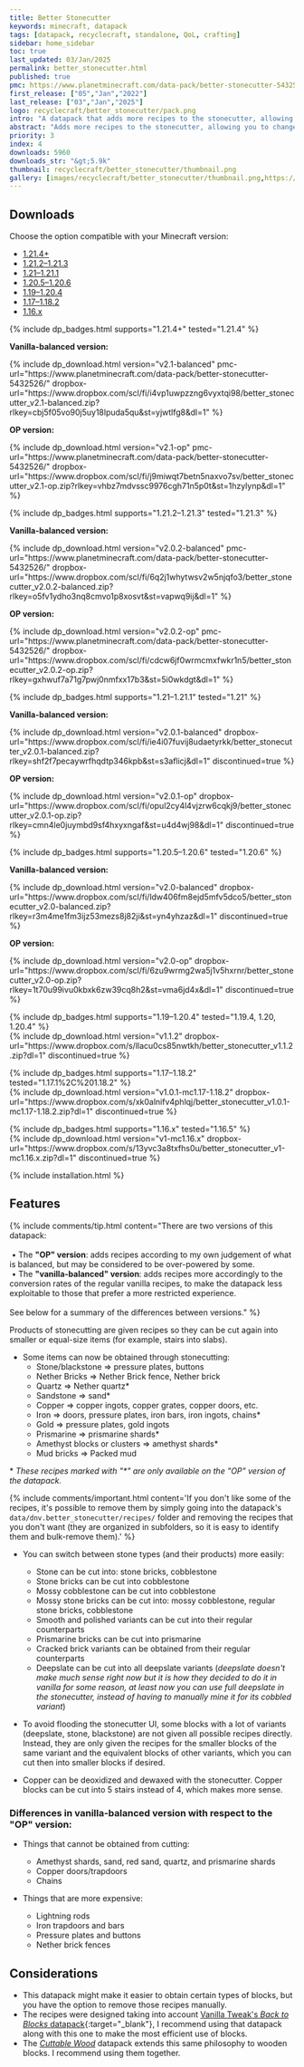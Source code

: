 ```yaml
---
title: Better Stonecutter
keywords: minecraft, datapack
tags: [datapack, recyclecraft, standalone, QoL, crafting]
sidebar: home_sidebar
toc: true
last_updated: 03/Jan/2025
permalink: better_stonecutter.html
published: true
pmc: https://www.planetminecraft.com/data-pack/better-stonecutter-5432526/
first_release: ["05","Jan","2022"]
last_release: ["03","Jan","2025"]
logo: recyclecraft/better_stonecutter/pack.png
intro: "A datapack that adds more recipes to the stonecutter, allowing you to change more easily between block variants and waste less resources."
abstract: "Adds more recipes to the stonecutter, allowing you to change more easily between block variants and waste less resources."
priority: 3
index: 4
downloads: 5960
downloads_str: "&gt;5.9k"
thumbnail: recyclecraft/better_stonecutter/thumbnail.png
gallery: [images/recyclecraft/better_stonecutter/thumbnail.png,https://static.planetminecraft.com/files/image/minecraft/data-pack/2022/526/15262629-screenshot-at_l.webp,https://static.planetminecraft.com/files/image/minecraft/data-pack/2022/526/15262638-screenshot-at_l.webp,https://static.planetminecraft.com/files/image/minecraft/data-pack/2022/526/15262628-screenshot-at_l.webp,https://static.planetminecraft.com/files/image/minecraft/data-pack/2023/526/16630269_l.webp,https://static.planetminecraft.com/files/image/minecraft/data-pack/2022/526/15262630-screenshot-at_l.webp,https://static.planetminecraft.com/files/image/minecraft/data-pack/2022/526/15262552-screenshot-at_l.webp,https://static.planetminecraft.com/files/image/minecraft/data-pack/2022/526/15262637-screenshot-at_l.webp,https://static.planetminecraft.com/files/image/minecraft/data-pack/2022/526/15262633-screenshot-at_l.webp,https://static.planetminecraft.com/files/image/minecraft/data-pack/2022/526/15262632-screenshot-at_l.webp]
---
```


## Downloads

Choose the option compatible with your Minecraft version:

<ul id="profileTabs" class="nav nav-tabs">
    <li class="active"><a href="#1-21-4" data-toggle="tab">1.21.4+</a></li>
    <li class="active"><a href="#1-21-2" data-toggle="tab">1.21.2–1.21.3</a></li>
    <li><a href="#1-21" data-toggle="tab">1.21–1.21.1</a></li>
    <li><a href="#1-20-5" data-toggle="tab">1.20.5–1.20.6</a></li>
    <li><a href="#legacy1-20" data-toggle="tab">1.19–1.20.4</a></li>
    <li><a href="#legacy" data-toggle="tab">1.17–1.18.2</a></li>
    <li><a href="#legacy2" data-toggle="tab">1.16.x</a></li>
</ul>

<div class="tab-content">
    <div role="tabpanel" class="tab-pane active" id="1-21-4">
        {% include dp_badges.html supports="1.21.4+" tested="1.21.4" %}
        <p><b>Vanilla-balanced version:</b></p>
        <p>
            {% include dp_download.html version="v2.1-balanced" pmc-url="https://www.planetminecraft.com/data-pack/better-stonecutter-5432526/" dropbox-url="https://www.dropbox.com/scl/fi/i4vp1uwpzzng6vyxtqi98/better_stonecutter_v2.1-balanced.zip?rlkey=cbj5f05vo90j5uy18lpuda5qu&st=yjwtlfg8&dl=1" %}
        </p>
        <p><b>OP version:</b></p>
        <p>
            {% include dp_download.html version="v2.1-op" pmc-url="https://www.planetminecraft.com/data-pack/better-stonecutter-5432526/" dropbox-url="https://www.dropbox.com/scl/fi/j9miwqt7betn5naxvo7sv/better_stonecutter_v2.1-op.zip?rlkey=vhbz7mdvssc9976cgh71n5p0t&st=1hzylynp&dl=1" %}
        </p>
    </div>
    <div role="tabpanel" class="tab-pane" id="1-21-2">
        {% include dp_badges.html supports="1.21.2–1.21.3" tested="1.21.3" %}
        <p><b>Vanilla-balanced version:</b></p>
        <p>
            {% include dp_download.html version="v2.0.2-balanced" pmc-url="https://www.planetminecraft.com/data-pack/better-stonecutter-5432526/" dropbox-url="https://www.dropbox.com/scl/fi/6q2j1whytwsv2w5njqfo3/better_stonecutter_v2.0.2-balanced.zip?rlkey=o5fv1ydho3nq8cmvo1p8xosvt&st=vapwq9ij&dl=1" %}
        </p>
        <p><b>OP version:</b></p>
        <p>
            {% include dp_download.html version="v2.0.2-op" pmc-url="https://www.planetminecraft.com/data-pack/better-stonecutter-5432526/" dropbox-url="https://www.dropbox.com/scl/fi/cdcw6jf0wrmcmxfwkr1n5/better_stonecutter_v2.0.2-op.zip?rlkey=gxhwuf7a71g7pwj0nmfxx17b3&st=5i0wkdgt&dl=1" %}
        </p>
    </div>
    <div role="tabpanel" class="tab-pane" id="1-21">
        {% include dp_badges.html supports="1.21–1.21.1" tested="1.21" %}
        <p><b>Vanilla-balanced version:</b></p>
        <p>
            {% include dp_download.html version="v2.0.1-balanced" dropbox-url="https://www.dropbox.com/scl/fi/ie4i07fuvij8udaetyrkk/better_stonecutter_v2.0.1-balanced.zip?rlkey=shf2f7pecaywrfhqdtp346kpb&st=s3aflicj&dl=1" discontinued=true %}
        </p>
        <p><b>OP version:</b></p>
        <p>
            {% include dp_download.html version="v2.0.1-op" dropbox-url="https://www.dropbox.com/scl/fi/opul2cy4l4vjzrw6cqkj9/better_stonecutter_v2.0.1-op.zip?rlkey=cmn4le0juymbd9sf4hxyxngaf&st=u4d4wj98&dl=1" discontinued=true %}
        </p>
    </div>
    <div role="tabpanel" class="tab-pane" id="1-20-5">
        {% include dp_badges.html supports="1.20.5–1.20.6" tested="1.20.6" %}
        <p><b>Vanilla-balanced version:</b></p>
        <p>
            {% include dp_download.html version="v2.0-balanced" dropbox-url="https://www.dropbox.com/scl/fi/ldw406fm8ejd5mfv5dco5/better_stonecutter_v2.0-balanced.zip?rlkey=r3m4me1fm3ijz53mezs8j82ji&st=yn4yhzaz&dl=1" discontinued=true %}
        </p>
        <p><b>OP version:</b></p>
        <p>
            {% include dp_download.html version="v2.0-op" dropbox-url="https://www.dropbox.com/scl/fi/6zu9wrmg2wa5j1v5hxrnr/better_stonecutter_v2.0-op.zip?rlkey=1t70u99ivu0kbxk6zw39cq8h2&st=vma6jd4x&dl=1" discontinued=true %}
        </p>
    </div>
    <div role="tabpanel" class="tab-pane" id="legacy1-20">
        <p>
            {% include dp_badges.html supports="1.19–1.20.4" tested="1.19.4, 1.20, 1.20.4" %}
            <br/>
            {% include dp_download.html version="v1.1.2" dropbox-url="https://www.dropbox.com/s/llacu0cs85nwtkh/better_stonecutter_v1.1.2.zip?dl=1" discontinued=true %}
        </p>
    </div>
    <div role="tabpanel" class="tab-pane" id="legacy">
        <p>
            {% include dp_badges.html supports="1.17–1.18.2" tested="1.17.1%2C%201.18.2" %}
            <br/>
            {% include dp_download.html version="v1.0.1-mc1.17-1.18.2" dropbox-url="https://www.dropbox.com/s/xk0alnifv4phlqj/better_stonecutter_v1.0.1-mc1.17-1.18.2.zip?dl=1" discontinued=true %}
        </p>
    </div>
    <div role="tabpanel" class="tab-pane" id="legacy2">
        <p>
            {% include dp_badges.html supports="1.16.x" tested="1.16.5" %}
            <br/>
            {% include dp_download.html version="v1-mc1.16.x" dropbox-url="https://www.dropbox.com/s/13yvc3a8txfhs0u/better_stonecutter_v1-mc1.16.x.zip?dl=1" discontinued=true %}
        </p>
    </div>
</div>

{% include installation.html %}

## Features

{% include comments/tip.html content="There are two versions of this datapack:<br/><br/>&nbsp;&#x2022;&nbsp;The **\"OP\" version**: adds recipes according to my own judgement of what is balanced, but may be considered to be over-powered by some.<br/>&nbsp;&#x2022;&nbsp;The **\"vanilla-balanced\" version**: adds recipes more accordingly to the conversion rates of the regular vanilla recipes, to make the datapack less exploitable to those that prefer a more restricted experience.<br/><br/>See below for a summary of the differences between versions." %}

Products of stonecutting are given recipes so they can be cut again into smaller or equal-size items (for example, stairs into slabs).

- Some items can now be obtained through stonecutting:
    - Stone/blackstone &#x21D2; pressure plates, buttons
    - Nether Bricks &#x21D2; Nether Brick fence, Nether brick
    - Quartz &#x21D2; Nether quartz\*
    - Sandstone &#x21D2; sand\*
    - Copper &#x21D2; copper ingots, copper grates, copper doors, etc.
    - Iron &#x21D2; doors, pressure plates, iron bars, iron ingots, chains\*
    - Gold &#x21D2; pressure plates, gold ingots
    - Prismarine &#x21D2; prismarine shards\*
    - Amethyst blocks or clusters &#x21D2; amethyst shards\*
    - Mud bricks &#x21D2; Packed mud

\* *These recipes marked with "\*" are only available on the "OP" version of the datapack.*

{% include comments/important.html content='If you don\'t like some of the recipes, it\'s possible to remove them by simply going into the datapack\'s <code>data/dnv.better_stonecutter/recipes/</code> folder and removing the recipes that you don\'t want (they are organized in subfolders, so it is easy to identify them and bulk-remove them).' %}

- You can switch between stone types (and their products) more easily:
    - Stone can be cut into: stone bricks, cobblestone
    - Stone bricks can be cut into cobblestone
    - Mossy cobblestone can be cut into cobblestone
    - Mossy stone bricks can be cut into: mossy cobblestone, regular stone bricks, cobblestone
    - Smooth and polished variants can be cut into their regular counterparts
    - Prismarine bricks can be cut into prismarine
    - Cracked brick variants can be obtained from their regular counterparts
    - Deepslate can be cut into all deepslate variants (*deepslate doesn't make much sense right now but it is how they decided to do it in vanilla for some reason, at least now you can use full deepslate in the stonecutter, instead of having to manually mine it for its cobbled variant*)

- To avoid flooding the stonecutter UI, some blocks with a lot of variants (deepslate, stone, blackstone) are not given all possible recipes directly. Instead, they are only given the recipes for the smaller blocks of the same variant and the equivalent blocks of other variants, which you can cut then into smaller blocks if desired.

- Copper can be deoxidized and dewaxed with the stonecutter. Copper blocks can be cut into 5 stairs instead of 4, which makes more sense.

### Differences in vanilla-balanced version with respect to the "OP" version:

- Things that cannot be obtained from cutting:
  - Amethyst shards, sand, red sand, quartz, and prismarine shards
  - Copper doors/trapdoors
  - Chains

- Things that are more expensive:
  - Lightning rods
  - Iron trapdoors and bars
  - Pressure plates and buttons
  - Nether brick fences

## Considerations

- This datapack might make it easier to obtain certain types of blocks, but you have the option to remove those recipes manually.
- The recipes were designed taking into account [Vanilla Tweak's _Back to Blocks_ datapack](https://vanillatweaks.net/picker/crafting-tweaks/){:target="_blank"}, I recommend using that datapack along with this one to make the most efficient use of blocks.
- The [_Cuttable Wood_](cuttable_wood.html) datapack extends this same philosophy to wooden blocks. I recommend using them together.
